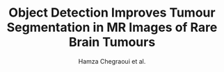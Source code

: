 ---
cat: gaia
subcat: platform
bestof: false
author: Hamza Chegraoui et al.
title: Object Detection Improves Tumour Segmentation in MR Images of Rare Brain Tumours
journal: Cancers
year: 2021
type: article
url: https -//www.mdpi.com/2072-6694/13/23/6113
doi: 10.3390/cancers13236113
---